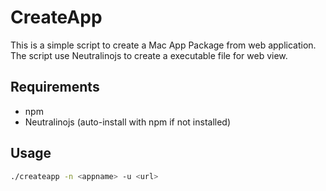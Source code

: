 # CreateApp

This is a simple script to create a Mac App Package 
from web application. The script use Neutralinojs
to create a executable file for web view.

## Requirements

- npm
- Neutralinojs (auto-install with npm if not installed)

## Usage

```bash
./createapp -n <appname> -u <url>
```